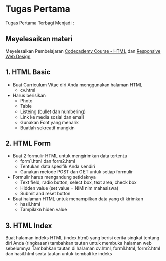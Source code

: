 # Tugas Pertama
Tugas Pertama Terbagi Menjadi : 
## Meyelesaikan materi 
Meyelesaikan Pembelajaran [Codecademy Course - HTML](https://www.codecademy.com/learn/learn-html) dan [Responsive Web Design](https://www.freecodecamp.org/learn/responsive-web-design/#basic-html-and-html5)
## 1. HTML Basic
* Buat Curriculum Vitae diri Anda menggunakan halaman HTML
  * cv.html
* Harus berisikan
  * Photo
  * Table 
  * Listeing (bullet dan numbering)
  * Link ke media sosial dan email
  * Gunakan Font yang menarik
  * Buatlah sekreatif mungkin
## 2. HTML Form
* Buat 2 formulir HTML untuk mengirimkan data tertentu
  * form1.html dan form2.html
  * Tentukan data spesifik Anda sendiri
  * Gunakan metode POST dan GET untuk setiap formulir
* Formulir harus mengandung setidaknya
  * Text field, radio button, select box, text area, check box
  * Hidden value (set value = NIM nim mahasiswa)
  * Submit and reset button
* Buat halaman HTML untuk menampilkan data yang di kirimkan
  * hasil.html
  * Tampilakn hiden value
## 3. HTML Index
Buat halaman indeks HTML (index.html) yang berisi cerita singkat tentang diri Anda (ringkasan)
tambahkan tautan untuk membuka halaman web sebelumnya
Tambahkan tautan di halaman cv.html, form1.html, form2.html dan hasil.html serta tautan untuk kembali ke indeks
 <input type="hidden" id="custId" name="custId" value="3487">